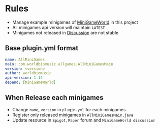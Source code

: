 # Rules
- Manage example minigames of [MiniGameWorld](https://github.com/MiniGameWorlds/MiniGameWorld) in this project
- All minigames api version will maintain `LATEST`
- Minigames not released in [Discussion](https://github.com/MiniGameWorlds/MiniGameWorld/discussions/categories/minigames) are not stable

## Base plugin.yml format
```yaml
name: AllMiniGames
main: com.worldbiomusic.allgames.AllMiniGamesMain
version: <version>
author: worldbiomusic
api-version: 1.14
depend: [MiniGameWorld]
```

## When Release each minigames
- Change `name`, `version` in `plugin.yml` for each minigames
- Register only released minigames in `AllMiniGamesMain.java`
- Update resource in `Spigot`, `Paper` forum and `MiniGameWorld discussion`